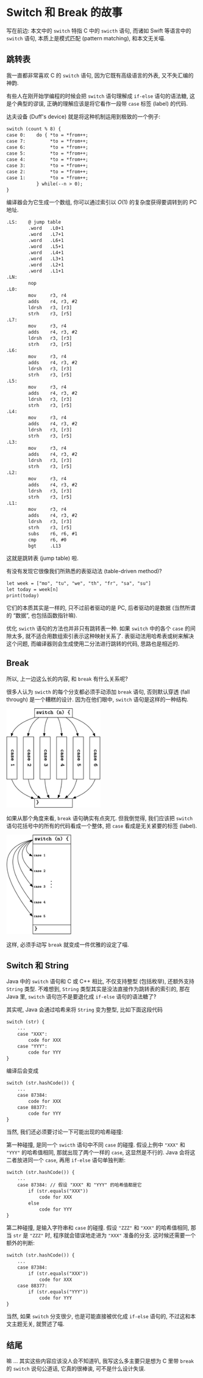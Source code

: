 # Switch 和 Break 的故事

写在前边: 本文中的 `switch` 特指 C 中的 `swicth` 语句, 而诸如 Swift 等语言中的 `switch` 语句, 本质上是模式匹配 (pattern matching), 和本文无关喵.

## 跳转表

我一直都非常喜欢 C 的 `switch` 语句, 因为它既有高级语言的外表, 又不失汇编的神韵.

有些人在刚开始学编程的时候会把 `switch` 语句理解成 `if-else` 语句的语法糖, 这是个典型的谬误, 正确的理解应该是将它看作一段带 `case` 标签 (label) 的代码.

达夫设备 (Duff's device) 就是将这种机制运用到极致的一个例子:

    switch (count % 8) {
    case 0:    do { *to = *from++;
    case 7:         *to = *from++;
    case 6:         *to = *from++;
    case 5:         *to = *from++;
    case 4:         *to = *from++;
    case 3:         *to = *from++;
    case 2:         *to = *from++;
    case 1:         *to = *from++;
               } while(--n > 0);
    }

编译器会为它生成一个数组, 你可以通过索引以 $O(1)$ 的复杂度获得要调转到的 PC 地址.

    .LS:    @ jump table
            .word   .L0+1 
            .word   .L7+1
            .word   .L6+1
            .word   .L5+1
            .word   .L4+1
            .word   .L3+1
            .word   .L2+1
            .word   .L1+1
    .LN:
            nop
    .L0:
            mov     r3, r4
            adds    r4, r3, #2
            ldrsh   r3, [r3]
            strh    r3, [r5]
    .L7:
            mov     r3, r4
            adds    r4, r3, #2
            ldrsh   r3, [r3]
            strh    r3, [r5]
    .L6:
            mov     r3, r4
            adds    r4, r3, #2
            ldrsh   r3, [r3]
            strh    r3, [r5]
    .L5:
            mov     r3, r4
            adds    r4, r3, #2
            ldrsh   r3, [r3]
            strh    r3, [r5]
    .L4:
            mov     r3, r4
            adds    r4, r3, #2
            ldrsh   r3, [r3]
            strh    r3, [r5]
    .L3:
            mov     r3, r4
            adds    r4, r3, #2
            ldrsh   r3, [r3]
            strh    r3, [r5]
    .L2:
            mov     r3, r4
            adds    r4, r3, #2
            ldrsh   r3, [r3]
            strh    r3, [r5]
    .L1:
            mov     r3, r4
            adds    r4, r3, #2
            ldrsh   r3, [r3]
            strh    r3, [r5]
            subs    r6, r6, #1
            cmp     r6, #0
            bgt     .L13

这就是跳转表 (jump table) 啦.

有没有发现它很像我们所熟悉的表驱动法 (table-driven method)?

    let week = ["mo", "tu", "we", "th", "fr", "sa", "su"]
    let today = week[n]
    print(today)

它们的本质其实是一样的, 只不过前者驱动的是 PC, 后者驱动的是数据 (当然所谓的 “数据”, 也包括函数指针嘛).

优化 `swicth` 语句的方法也并非只有跳转表一种. 如果 `switch` 中的各个 `case` 的间隙太多, 就不适合用数组索引表示这种映射关系了. 表驱动法用哈希表或树来解决这个问题, 而编译器则会生成使用二分法进行跳转的代码, 思路也是相近的.

## Break

所以, 上一边这么长的内容, 和 `break` 有什么关系呢?

很多人认为 `swicth` 的每个分支都必须手动添加 `break` 语句, 否则默认穿透 (fall through) 是一个糟糕的设计. 因为在他们眼中, `switch` 语句是这样的一种结构.

<img src="images/switch-1.jpg" height=260 />

如果从那个角度来看, `break` 语句确实有点突兀. 但我倒觉得, 我们应该把 `switch` 语句花括号中的所有的代码看成一个整体, 把 `case` 看成是无关紧要的标签 (label).

<img src="images/switch-2.jpg" height=260 />

这样, 必须手动写 `break` 就变成一件优雅的设定了喵.

## Switch 和 String

Java 中的 `switch` 语句和 C 或 C++ 相比, 不仅支持整型 (包括枚举), 还额外支持 `String` 类型. 不难想到, `String` 类型其实是没法直接作为跳转表的索引的, 那在 Java 里, `switch` 语句岂不是要退化成 `if-else` 语句的语法糖了?

其实呢, Java 会通过哈希来将 `String` 变为整型, 比如下面这段代码

    switch (str) {
        ...
        case "XXX":
            code for XXX
        case "YYY":
            code for YYY
    }

编译后会变成

    switch (str.hashCode()) {
        ...
        case 87384:
            code for XXX
        case 88377:
            code for YYY
    }

当然, 我们还必须要讨论一下可能出现的哈希碰撞:

第一种碰撞, 是同一个 `swicth` 语句中不同 `case` 的碰撞. 假设上例中 `"XXX"` 和 `"YYY"` 的哈希值相同, 那就出现了两个一样的 `case`, 这显然是不行的. Java 会将这二者放进同一个 `case`, 再用 `if-else` 语句单独判断:

    switch (str.hashCode()) {
        ...
        case 87384: // 假设 "XXX" 和 "YYY" 的哈希值都是它
            if (str.equals("XXX"))
                code for XXX
            else
                code for YYY
    }

第二种碰撞, 是输入字符串和 `case` 的碰撞. 假设 `"ZZZ"` 和 `"XXX"` 的哈希值相同, 那当 `str` 是 `"ZZZ"` 时, 程序就会错误地走进为 `"XXX"` 准备的分支. 这时候还需要一个额外的判断:

    switch (str.hashCode()) {
        ...
        case 87384:
            if (str.equals("XXX"))
                code for XXX
        case 88377:
            if (str.equals("YYY"))
                code for YYY
    }

当然, 如果 `switch` 分支很少, 也是可能直接被优化成 `if-else` 语句的, 不过这和本文主题无关, 就赘述了喵.

## 结尾

嘛 ... 其实这些内容应该没人会不知道叭, 我写这么多主要只是想为 C 里带 `break` 的 `switch` 说句公道话, 它真的很棒诶, 可不是什么设计失误.
